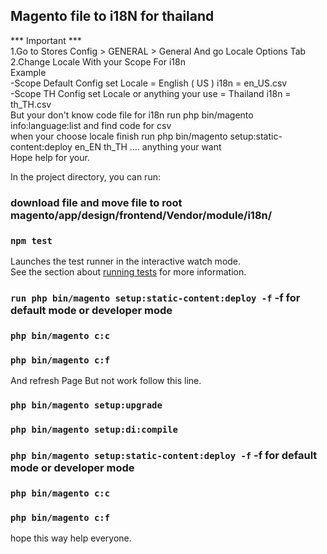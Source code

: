## Magento file to i18N for thailand

*** Important *** <br />
1.Go to Stores Config > GENERAL > General And go Locale Options Tab<br />
2.Change Locale With your Scope For i18n<br />
Example<br />
-Scope Default Config set Locale = English ( US ) i18n = en_US.csv<br />
-Scope TH Config set Locale or anything your use = Thailand i18n = th_TH.csv<br />
But your don't know code file for i18n run php bin/magento info:language:list and find code for csv<br />
when your choose locale finish run php bin/magento setup:static-content:deploy en_EN th_TH .... anything your want<br />
Hope help for your.<br />

In the project directory, you can run:

### download file and move file to  root magento/app/design/frontend/Vendor/module/i18n/

### `npm test`

Launches the test runner in the interactive watch mode.<br />
See the section about [running tests](https://facebook.github.io/create-react-app/docs/running-tests) for more information.

### `run php bin/magento setup:static-content:deploy -f` -f for default mode or developer mode
### `php bin/magento c:c`
### `php bin/magento c:f`

And refresh Page But not work follow this line.

### `php bin/magento setup:upgrade`
### `php bin/magento setup:di:compile`
### `php bin/magento setup:static-content:deploy -f` -f for default mode or developer mode
### `php bin/magento c:c`
### `php bin/magento c:f`

hope this way help everyone.
